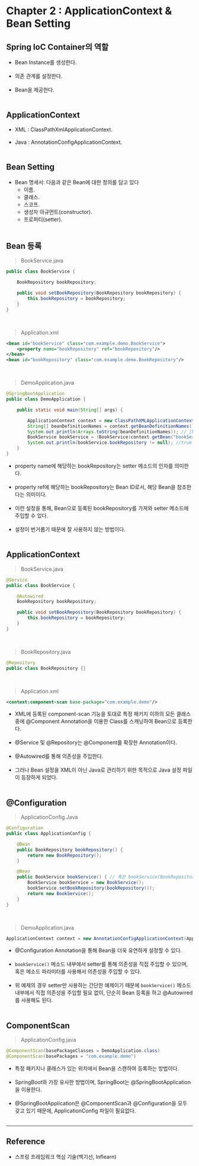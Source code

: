 Chapter 2 : ApplicationContext & Bean Setting
=============================================

Spring IoC Container의 역할
---------------------------

-	Bean Instance를 생성한다.<br><br>
-	의존 관계를 설정한다.<br><br>
-	Bean을 제공한다.<br><br>

ApplicationContext
------------------

-	XML : ClassPathXmlApplicationContext.<br><br>
-	Java : AnnotationConfigApplicationContext.<br><br>

Bean Setting
------------

-	Bean 명세서: 다음과 같은 Bean에 대한 정의를 담고 있다
	-	이름.
	-	클래스.
	-	스코프.
	-	생성자 아규먼트(constructor).
	-	프로퍼티(setter).<br><br>

Bean 등록
---------

> BookService.java

```java
public class BookService {

    BookRepository bookRepository;

    public void setBookRepository(BookRepository bookRepository) {
        this.bookRepository = bookRepository;
    }
}
```

<br>

> Application.xml

```XML
<bean id="bookService" class="com.example.demo.BookService">
    <property name="bookRepository" ref="bookRepository"/>
</bean>
<bean id="bookRepository" class="com.example.demo.BookRepository"/>
```

<br>

> DemoApplication.java

```java
@SpringBootApplication
public class DemoApplication {

    public static void main(String[] args) {

        ApplicationContext context = new ClassPathXMLApplicationContext("Application.xml");
        String[] beanDefinitionNames = context.getBeanDefinitionNames();
        System.out.println(Arrays.toString(beanDefinitionNames)); // [bookService, bookRepository]
        BookService bookService = (BookService)context.getBean("bookService");
        System.out.println(bookService.bookRepository != null); //true
    }
}
```

-	property name에 해당하는 bookRepository는 setter 메소드의 인자를 의미한다.<br><br>
-	property ref에 해당하는 bookRepository는 Bean ID로서, 해당 Bean을 참조한다는 의미이다.<br><br>
-	이런 설정을 통해, Bean으로 등록된 bookRepository를 가져와 setter 메소드에 주입할 수 있다.<br><br>
-	설정이 번거롭기 때문에 잘 사용하지 않는 방법이다.<br><br>

ApplicationContext
------------------

> BookService.java

```java
@Service
public class BookService {

    @Autowired
    BookRepository bookRepository;

    public void setBookRepository(BookRepository bookRepository) {
        this.bookRepository = bookRepository;
    }
}
```

<br>

> BookRepository.java

```java
@Repository
public class BookRepository {}
```

<br>

> Application.xml

```XML
<context:component-scan base-package="com.example.demo"/>
```

-	XML에 등록된 component-scan 기능을 토대로 특정 패키지 이하의 모든 클래스 중에 @Component Annotation을 이용한 Class를 스캐닝하여 Bean으로 등록한다.<br><br>
-	@Service 및 @Repository는 @Component를 확장한 Annotation이다.<br><br>
-	@Autowired를 통해 의존성을 주입한다.<br><br>
-	그러나 Bean 설정을 XML이 아닌 Java로 관리하기 위한 목적으로 Java 설정 파일이 등장하게 되었다.<br><br>

@Configuration
--------------

> ApplicationConfig.Java

```Java
@Configuration
public class ApplicationConfig {

    @Bean
    public BookRepository bookRepository() {
        return new BookRepository();
    }

    @Bean
    public BookService bookService() { // 혹은 bookService(BookRepository bookRepository)
        BookService bookService = new BookService();
        bookService.setBookRepository(bookRepository());
        return new BookService();
    }
}
```

<br>

> DemoApplication.java

```java
ApplicationContext context = new AnnotationConfigApplicationContext(ApplicationConfig.class);
```

-	@Configuration Annotation을 통해 Bean을 더욱 유연하게 설정할 수 있다.<br><br>
-	`bookService()` 메소드 내부에서 setter를 통해 의존성을 직접 주입할 수 있으며, 혹은 메소드 파라미터를 사용해서 의존성을 주입할 수 있다.<br><br>
-	위 예제의 경우 setter만 사용하는 간단한 예제이기 때문에 `bookService()` 메소드 내부에서 직접 의존성을 주입할 필요 없이, 단순히 Bean 등록을 하고 @Autowired를 사용해도 된다.<br><br>

ComponentScan
-------------

> ApplicationConfig.java

```java
@ComponentScan(basePackageClasses = DemoApplication.class)
@ComponentScan(basePackages = "com.example.demo")
```

-	특정 패키지나 클래스가 있는 위치에서 Bean을 스캔하여 등록하는 방법이다.<br><br>
-	SpringBoot와 가장 유사한 방법이며, SpringBoot는 @SpringBootApplication을 이용한다.<br><br>
-	@SpringBootApplication은 @ComponentScan과 @Configuration을 모두 갖고 있기 때문에, ApplicationConfig 파일이 필요없다.<br><br>

---

Reference
---------

-	스프링 프레임워크 핵심 기술(백기선, Inflearn)
